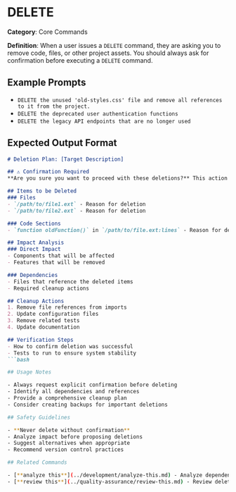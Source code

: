 # DELETE

**Category**: Core Commands

**Definition**: When a user issues a `DELETE` command, they are asking you to remove code, files, or other project assets. You should always ask for confirmation before executing a `DELETE` command.

## Example Prompts

- `DELETE the unused 'old-styles.css' file and remove all references to it from the project.`
- `DELETE the deprecated user authentication functions`
- `DELETE the legacy API endpoints that are no longer used`

## Expected Output Format

```markdown
# Deletion Plan: [Target Description]

## ⚠️ Confirmation Required
**Are you sure you want to proceed with these deletions?** This action cannot be easily undone.

## Items to be Deleted
### Files
- `/path/to/file1.ext` - Reason for deletion
- `/path/to/file2.ext` - Reason for deletion

### Code Sections
- `function oldFunction()` in `/path/to/file.ext:lines` - Reason for deletion

## Impact Analysis
### Direct Impact
- Components that will be affected
- Features that will be removed

### Dependencies
- Files that reference the deleted items
- Required cleanup actions

## Cleanup Actions
1. Remove file references from imports
2. Update configuration files
3. Remove related tests
4. Update documentation

## Verification Steps
- How to confirm deletion was successful
- Tests to run to ensure system stability
```bash

## Usage Notes

- Always request explicit confirmation before deleting
- Identify all dependencies and references
- Provide a comprehensive cleanup plan
- Consider creating backups for important deletions

## Safety Guidelines

- **Never delete without confirmation**
- Analyze impact before proposing deletions
- Suggest alternatives when appropriate
- Recommend version control practices

## Related Commands

- [**analyze this**](../development/analyze-this.md) - Analyze dependencies before deletion
- [**review this**](../quality-assurance/review-this.md) - Review deletion impact
